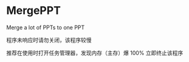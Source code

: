 # MergePPT
Merge a lot of PPTs to one PPT  

程序未响应时请勿关闭，该程序较慢  

推荐在使用时打开任务管理器，发现内存（主存）爆 100% 立即终止该程序